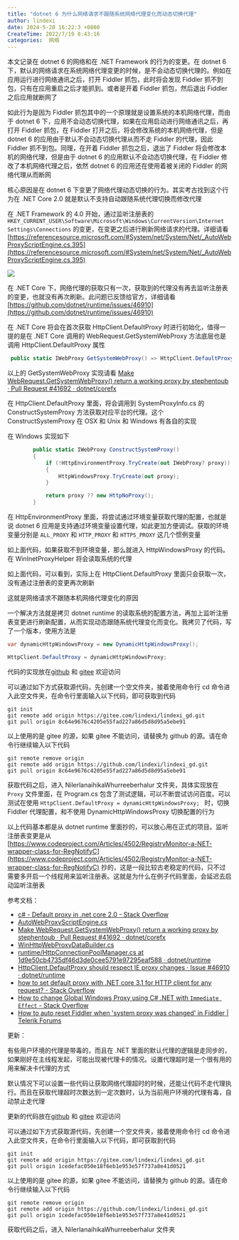 ```yaml
---
title: "dotnet 6 为什么网络请求不跟随系统网络代理变化而动态切换代理"
author: lindexi
date: 2024-5-20 16:22:3 +0800
CreateTime: 2022/7/19 8:43:16
categories:  网络
---
```


本文记录在 dotnet 6 的网络和在 .NET Framework 的行为的变更。在 dotnet 6 下，默认的网络请求在系统网络代理变更的时候，是不会动态切换代理的。例如在应用运行进行网络通讯之后，打开 Fiddler 抓包，此时将会发现 Fiddler 抓不到包，只有在应用重启之后才能抓到。或者是开着 Fiddler 抓包，然后退出 Fiddler 之后应用就断网了

<!--more-->


<!-- CreateTime:2022/7/19 8:43:16 -->

<!-- 发布 -->
<!-- 标签： 网络 -->

如此行为是因为 Fiddler 抓包其中的一个原理就是设置系统的本机网络代理，而由于 dotnet 6 下，应用不会动态切换代理，如果在应用启动进行网络通讯之后，再打开 Fiddler 抓包，在 Fiddler 打开之后，将会修改系统的本机网络代理，但是 dotnet 6 的应用由于默认不会动态切换代理从而不走 Fiddler 的代理，因此 Fiddler 抓不到包。同理，在开着 Fiddler 抓包之后，退出了 Fiddler 将会修改本机的网络代理，但是由于 dotnet 6 的应用默认不会动态切换代理，在 Fiddler 修改了本机网络代理之后，依然 dotnet 6 的应用还在使用着被关闭的 Fiddler 的网络代理从而断网

核心原因是在 dotnet 6 下变更了网络代理动态切换的行为。其实考古找到这个行为在 .NET Core 2.0 就是默认不支持自动跟随系统代理切换而修改代理

在 .NET Framework 的 4.0 开始，通过监听注册表的 `HKEY_CURRENT_USER\Software\Microsoft\Windows\CurrentVersion\Internet Settings\Connections` 的变更，在变更之后进行刷新网络请求的代理。详细请看 [https://referencesource.microsoft.com/#System/net/System/Net/_AutoWebProxyScriptEngine.cs,395](https://referencesource.microsoft.com/#System/net/System/Net/_AutoWebProxyScriptEngine.cs,395)

<!-- ![](image/dotnet 6 为什么网络请求不跟随系统网络代理变化而动态切换代理/dotnet 6 为什么网络请求不跟随系统网络代理变化而动态切换代理0.png) -->

![](http://image.acmx.xyz/lindexi%2F202271985521104.jpg)

在 .NET Core 下，网络代理的获取只有一次，获取到的代理没有再去监听注册表的变更，也就没有再次刷新。此问题已反馈给官方，详细请看 [https://github.com/dotnet/runtime/issues/46910](https://github.com/dotnet/runtime/issues/46910)

在 .NET Core 将会在首次获取 HttpClient.DefaultProxy 时进行初始化，值得一提的是在 .NET Core 调用的 WebRequest.GetSystemWebProxy 方法底层也是调用 HttpClient.DefaultProxy 属性

```csharp
 public static IWebProxy GetSystemWebProxy() => HttpClient.DefaultProxy;
```

以上的 GetSystemWebProxy 实现请看 [Make WebRequest.GetSystemWebProxy() return a working proxy by stephentoub · Pull Request #41692 · dotnet/corefx](https://github.com/dotnet/corefx/pull/41692 )

在 HttpClient.DefaultProxy 里面，将会调用到 SystemProxyInfo.cs 的 ConstructSystemProxy 方法获取对应平台的代理。这个 ConstructSystemProxy 在 OSX 和 Unix 和 Windows 有各自的实现

在 Windows 实现如下

```csharp
        public static IWebProxy ConstructSystemProxy()
        {
            if (!HttpEnvironmentProxy.TryCreate(out IWebProxy? proxy))
            {
                HttpWindowsProxy.TryCreate(out proxy);
            }

            return proxy ?? new HttpNoProxy();
        }
```

在 HttpEnvironmentProxy 里面，将尝试通过环境变量获取代理的配置，也就是说 dotnet 6 应用是支持通过环境变量设置代理，如此更加方便调试。获取的环境变量分别是 `ALL_PROXY` 和 `HTTP_PROXY` 和 `HTTPS_PROXY` 这几个惯例变量

如上面代码，如果获取不到环境变量，那么就进入 HttpWindowsProxy 的代码。在 WinInetProxyHelper 将会读取系统的代理

如上面代码，可以看到，实际上在 HttpClient.DefaultProxy 里面只会获取一次，没有通过注册表的变更再次刷新

这就是网络请求不跟随本机网络代理变化的原因

一个解决方法就是拷贝 dotnet runtime 的读取系统的配置方法，再加上监听注册表变更进行刷新配置，从而实现动态跟随系统代理变化而变化。我拷贝了代码，写了一个版本，使用方法是

```csharp
var dynamicHttpWindowsProxy = new DynamicHttpWindowsProxy();

HttpClient.DefaultProxy = dynamicHttpWindowsProxy; 
```

代码的实现放在[github](https://github.com/lindexi/lindexi_gd/tree/8c64e9676c4205e55fad227a86d5d8d95a5ebe91/NilerlanaihikaWhurreeberhalur) 和 [gitee](https://gitee.com/lindexi/lindexi_gd/tree/8c64e9676c4205e55fad227a86d5d8d95a5ebe91/NilerlanaihikaWhurreeberhalur) 欢迎访问

可以通过如下方式获取源代码，先创建一个空文件夹，接着使用命令行 cd 命令进入此空文件夹，在命令行里面输入以下代码，即可获取到代码

```
git init
git remote add origin https://gitee.com/lindexi/lindexi_gd.git
git pull origin 8c64e9676c4205e55fad227a86d5d8d95a5ebe91
```

以上使用的是 gitee 的源，如果 gitee 不能访问，请替换为 github 的源。请在命令行继续输入以下代码

```
git remote remove origin
git remote add origin https://github.com/lindexi/lindexi_gd.git
git pull origin 8c64e9676c4205e55fad227a86d5d8d95a5ebe91
```

获取代码之后，进入 NilerlanaihikaWhurreeberhalur 文件夹，具体实现放在 `Proxy` 文件里面，在 Program.cs 包含了测试逻辑，可以不断尝试访问百度。可以测试在使用 `HttpClient.DefaultProxy = dynamicHttpWindowsProxy; ` 时，切换 Fiddler 代理配置，和不使用 DynamicHttpWindowsProxy 切换配置的行为

以上代码基本都是从 dotnet runtime 里面抄的，可以放心用在正式的项目。监听注册表变更是从 [https://www.codeproject.com/Articles/4502/RegistryMonitor-a-NET-wrapper-class-for-RegNotifyC](https://www.codeproject.com/Articles/4502/RegistryMonitor-a-NET-wrapper-class-for-RegNotifyC) 抄的，这是一段比较古老稳定的代码，只不过需要多开启一个线程用来监听注册表。这就是为什么在例子代码里面，会延迟去启动监听注册表

参考文档：

- [c# - Default proxy in .net core 2.0 - Stack Overflow](https://stackoverflow.com/questions/50205990/default-proxy-in-net-core-2-0/52701989#52701989 )
- [AutoWebProxyScriptEngine.cs](https://referencesource.microsoft.com/#System/net/System/Net/_AutoWebProxyScriptEngine.cs,395 )
- [Make WebRequest.GetSystemWebProxy() return a working proxy by stephentoub · Pull Request #41692 · dotnet/corefx](https://github.com/dotnet/corefx/pull/41692 )
- [WinHttpWebProxyDataBuilder.cs](https://referencesource.microsoft.com/#System/net/System/Net/_WinHttpWebProxyDataBuilder.cs,22 )
- [runtime/HttpConnectionPoolManager.cs at 1d9e50cb4735df46d3de0cee5791e97295eaf588 · dotnet/runtime](https://github.com/dotnet/runtime/blob/1d9e50cb4735df46d3de0cee5791e97295eaf588/src/libraries/System.Net.Http/src/System/Net/Http/SocketsHttpHandler/HttpConnectionPoolManager.cs#L147 )
- [HttpClient.DefaultProxy should respect IE proxy changes · Issue #46910 · dotnet/runtime](https://github.com/dotnet/runtime/issues/46910 )
- [how to set default proxy with .NET core 3.1 for HTTP client for any request? - Stack Overflow](https://stackoverflow.com/questions/64931470/how-to-set-default-proxy-with-net-core-3-1-for-http-client-for-any-request )
- [How to change Global Windows Proxy using C# .NET with `Immediate Effect` - Stack Overflow](https://stackoverflow.com/questions/2020363/how-to-change-global-windows-proxy-using-c-sharp-net-with-immediate-effect )
- [How to auto reset Fiddler when 'system proxy was changed' in Fiddler | Telerik Forums](https://www.telerik.com/forums/how-to-auto-reset-fiddler-when-%27system-proxy-was-changed%27 )

更新：

有些用户环境的代理是带毒的，而且在 .NET 里面的默认代理的逻辑是走同步的，如果刚好在主线程发起，可能出现被代理卡的情况。设置代理超时是一个很有用的用来解决卡代理的方式

默认情况下可以设置一些代码让获取网络代理超时的时候，还能让代码不走代理执行。而且在获取代理超时次数达到一定次数时，认为当前用户环境的代理有毒，自动禁止走代理

更新的代码放在[github](https://github.com/lindexi/lindexi_gd/tree/1cedefac050e18f6eb1e953e57f737a8e41d0521/NilerlanaihikaWhurreeberhalur) 和 [gitee](https://gitee.com/lindexi/lindexi_gd/tree/1cedefac050e18f6eb1e953e57f737a8e41d0521/NilerlanaihikaWhurreeberhalur) 欢迎访问

可以通过如下方式获取源代码，先创建一个空文件夹，接着使用命令行 cd 命令进入此空文件夹，在命令行里面输入以下代码，即可获取到代码

```
git init
git remote add origin https://gitee.com/lindexi/lindexi_gd.git
git pull origin 1cedefac050e18f6eb1e953e57f737a8e41d0521
```

以上使用的是 gitee 的源，如果 gitee 不能访问，请替换为 github 的源。请在命令行继续输入以下代码

```
git remote remove origin
git remote add origin https://github.com/lindexi/lindexi_gd.git
git pull origin 1cedefac050e18f6eb1e953e57f737a8e41d0521
```

获取代码之后，进入 NilerlanaihikaWhurreeberhalur 文件夹

